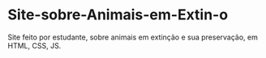 # Site-sobre-Animais-em-Extin-o
Site feito por estudante, sobre animais em extinção e sua preservação, em HTML, CSS, JS.
